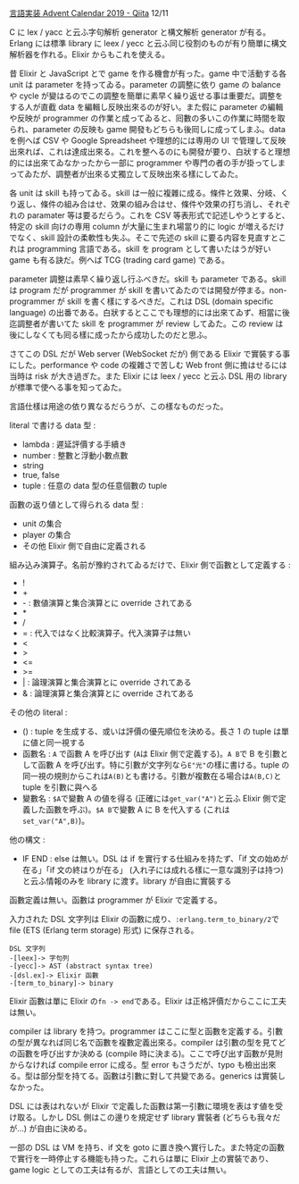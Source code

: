 <!--
{"id":"26006613480862198","title":"Elixir で non-programmer 向けに DSL を作り提供する","categories":["Programming","Elixir"],"draft":"no"}
-->

[言語実装 Advent Calendar 2019 - Qiita](https://qiita.com/advent-calendar/2019/lang_dev) 12/11

C に lex / yacc と云ふ字句解析 generator と構文解析 generator が有る。Erlang には標準 library に leex / yecc と云ふ同じ役割のものが有り簡單に構文解析器を作れる。Elixir からもこれを使える。

昔 Elixir と JavaScript とで game を作る機會が有った。game 中で活動する各 unit は parameter を持ってゐる。parameter の調整に依り game の balance や cycle が變はるのでこの調整を簡單に素早く繰り返せる事は重要だ。調整をする人が直截 data を編輯し反映出來るのが好い。また假に parameter の編輯や反映が programmer の作業と成ってゐると、囘數の多いこの作業に時間を取られ、parameter の反映も game 開發もどちらも後囘しに成ってしまふ。data を例へば CSV や Google Spreadsheet や理想的には専用の UI で管理して反映出來れば、これは達成出來る。これを整へるのにも開發が要り、白狀すると理想的には出來てゐなかったから一部に programmer や専門の者の手が掛ってしまってゐたが、調整者が出來る丈獨立して反映出來る樣にしてゐた。

各 unit は skill も持ってゐる。skill は一般に複雜に成る。條件と效果、分岐、くり返し、條件の組み合はせ、效果の組み合はせ、條件や效果の打ち消し、それぞれの paramater 等は要るだらう。これを CSV 等表形式で記述しやうとすると、特定の skill 向けの専用 column が大量に生まれ場當り的に logic が増えるだけでなく、skill 設計の柔軟性も失ふ。そこで先述の skill に要る内容を見直すとこれは programming 言語である。skill を program として書いたはうが好い game も有る訣だ。例へば TCG (trading card game) である。

parameter 調整は素早く繰り返し行ふべきだ。skill も parameter である。skill は program だが programmer が skill を書いてゐたのでは開發が停まる。non-programmer が skill を書く樣にするべきだ。これは DSL (domain specific language) の出番である。白狀するとここでも理想的には出來てゐず、相當に後迄調整者が書いてた skill を programmer が review してゐた。この review は後にしなくても囘る樣に成ったから成功したのだと思ふ。

さてこの DSL だが Web server (WebSocket だが) 側である Elixir で實裝する事にした。performance や code の複雜さで苦しむ Web front 側に擔はせるには当時は risk が大き過ぎた。また Elixir には leex / yecc と云ふ DSL 用の library が標準で使へる事を知ってゐた。

言語仕樣は用途の依り異なるだらうが、この樣なものだった。

literal で書ける data 型 :

- lambda : 遲延評價する手續き
- number : 整數と浮動小數点數
- string
- true, false
- tuple : 任意の data 型の任意個數の tuple

函數の返り値として得られる data 型 :

- unit の集合
- player の集合
- その他 Elixir 側で自由に定義される

組み込み演算子。名前が豫約されてゐるだけで、Elixir 側で函數として定義する :

- !
- \+
- \- : 數値演算と集合演算とに override されてある
- \*
- /
- = : 代入ではなく比較演算子。代入演算子は無い
- <
- \>
- <=
- \>=
- | : 論理演算と集合演算とに override されてある
- & : 論理演算と集合演算とに override されてある

その他の literal :

- () : tuple を生成する、或いは評價の優先順位を決める。長さ 1 の tuple は單に値と同一視する
- 函數名 : `A` で函數 A を呼び出す (`A`は Elixir 側で定義する)。`A B`で B を引數として函數 A を呼び出す。特に引數が文字列なら`E"光"`の樣に書ける。tuple の同一視の規則からこれは`A(B)`とも書ける。引數が複數在る場合は`A(B,C)`と tuple を引數に與へる
- 變數名 : `$A`で變數 A の値を得る (正確には`get_var("A")`と云ふ Elixir 側で定義した函數を呼ぶ)。`$A B`で變數 A に B を代入する (これは`set_var("A",B)`)。

他の構文 :

- IF END : else は無い。DSL は if を實行する仕組みを持たず、「if 文の始めが在る」「if 文の終はりが在る」 (入れ子には成れる樣に一意な識別子は持つ) と云ふ情報のみを library に渡す。library が自由に實裝する

函數定義は無い。函數は programmer が Elixir で定義する。

入力された DSL 文字列は Elixir の函數に成り、`:erlang.term_to_binary/2`で file (ETS (Erlang term storage) 形式) に保存される。

```
DSL 文字列
-[leex]-> 字句列
-[yecc]-> AST (abstract syntax tree)
-[dsl.ex]-> Elixir 函數
-[term_to_binary]-> binary
```

Elixir 函數は單に Elixir の`fn -> end`である。Elixir は正格評價だからここに工夫は無い。

compiler は library を持つ。programmer はここに型と函數を定義する。引數の型が異なれば同じ名で函數を複數定義出來る。compiler は引數の型を見てどの函數を呼び出すか決める (compile 時に決まる)。ここで呼び出す函數が見附からなければ compile error に成る。型 error もさうだが、typo も檢出出來る。型は部分型を持てる。函數は引數に對して共變である。generics は實裝しなかった。

DSL には表はれないが Elixir で定義した函數は第一引數に環境を表はす値を受け取る。しかし DSL 側はこの邊りを規定せず library 實裝者 (どちらも我々だが…) が自由に決める。

一部の DSL は VM を持ち、if 文を goto に置き換へ實行した。また特定の函數で實行を一時停止する機能も持った。これらは單に Elixir 上の實裝であり、game logic としての工夫は有るが、言語としての工夫は無い。
